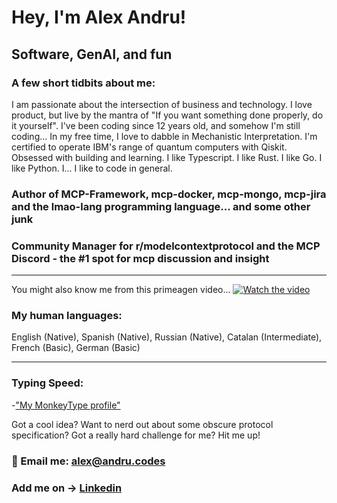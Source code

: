 # Hey, I'm Alex Andru!

## Software, GenAI, and fun

### A few short tidbits about me:
I am passionate about the intersection of business and technology. 
I love product, but live by the mantra of "If you want something done properly, do it yourself".
I've been coding since 12 years old, and somehow I'm still coding...
In my free time, I love to dabble in Mechanistic Interpretation.
I'm certified to operate IBM's range of quantum computers with Qiskit.
Obsessed with building and learning.
I like Typescript. I like Rust. I like Go. I like Python. I... I like to code in general.
### Author of MCP-Framework, mcp-docker, mcp-mongo, mcp-jira and the lmao-lang programming language... and some other junk

### Community Manager for r/modelcontextprotocol and the MCP Discord - the #1 spot for mcp discussion and insight
---

You might also know me from this primeagen video...
[![Watch the video](https://img.youtube.com/vi/UzGUjCjGyp8/maxresdefault.jpg)](https://youtu.be/UzGUjCjGyp8)



### My human languages:

English (Native), Spanish (Native), Russian (Native), Catalan (Intermediate), French (Basic), German (Basic)

---

### Typing Speed:
  -["My MonkeyType profile"](https://monkeytype.com/profile/alex007d)


Got a cool idea? Want to nerd out about some obscure protocol specification? Got a really hard challenge for me? Hit me up!

### 📨 Email me: alex@andru.codes
### Add me on -> [Linkedin](https://www.linkedin.com/in/alex-andrushevich/)
